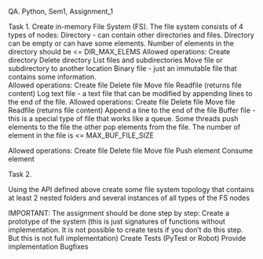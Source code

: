 
QA. Python, Sem1, Assignment_1

Task 1.
Create in-memory File System (FS). The file system consists of 4 types of nodes: 
Directory - can contain other directories and files. Directory can be empty or can have some elements. Number of elements in the directory should be <= DIR_MAX_ELEMS 
Allowed operations:
Create directory
Delete directory
List files and subdirectories
Move file or subdirectory to another location
Binary file - just an immutable file that contains some information.  
Allowed operations:
Create file
Delete file
Move file
Readfile (returns file content)
Log text file - a text file that can be modified by appending lines to the end of the file.
Allowed operations:
Create file
Delete file
Move file
Readfile (returns file content)
Append a line to the end of the file
Buffer file - this is a special type of file that works like a queue. Some threads push elements to the file the other pop elements from the file. The number of element in the file is <= MAX_BUF_FILE_SIZE

Allowed operations:
Create file
Delete file
Move file
Push element
Consume element


Task 2.

Using the API defined above create some file system topology that contains at least 2 nested folders and several instances of all types of the FS nodes


IMPORTANT:
The assignment should be done step by step:
Create a prototype of the system (this is just signatures of functions without implementation. It is not possible to create tests if you don’t do this step. But this is not full implementation)
Create Tests (PyTest or Robot)
Provide implementation
Bugfixes
